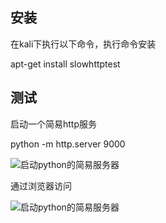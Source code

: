 ## 安装

在kali下执行以下命令，执行命令安装

apt-get install slowhttptest

## 测试

启动一个简易http服务

python -m http.server 9000

![启动python的简易服务器](./img/slowhttptest/启动简易http服务.png,"httpserver")
 
通过浏览器访问

![启动python的简易服务器](./img/slowhttptest/浏览器访问1.png,"浏览器访问")



